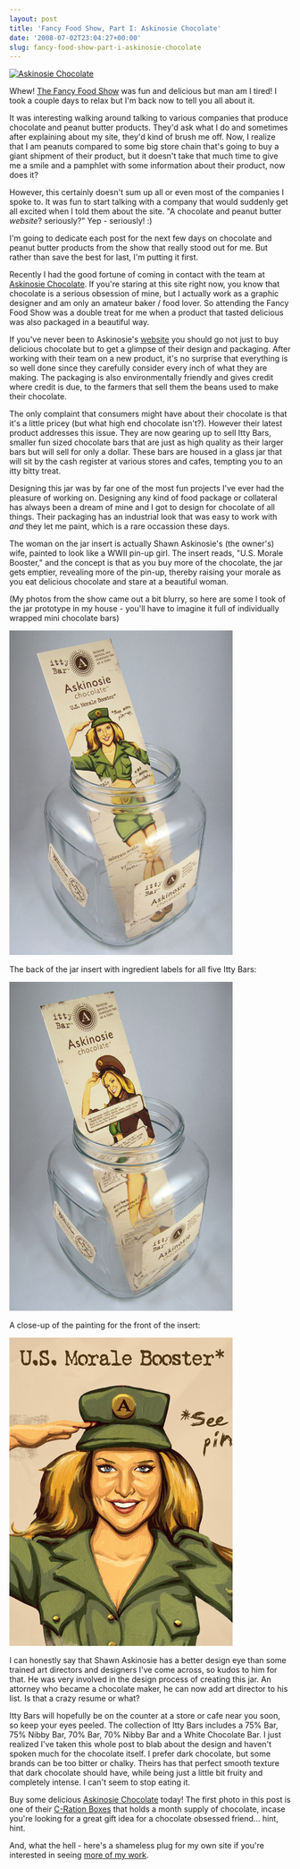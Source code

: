 ```yaml
---
layout: post
title: 'Fancy Food Show, Part I: Askinosie Chocolate'
date: '2008-07-02T23:04:27+00:00'
slug: fancy-food-show-part-i-askinosie-chocolate
---
```

<a href="http://flickr.com/photos/kstar810/2632025029/"><img src="http://farm4.static.flickr.com/3012/2632025029_1d3a7b52a5.jpg?v=0" alt="Askinosie Chocolate" /></a>

Whew! <a href="http://www.specialtyfood.com/do/fancyFoodShow/LocationsAndDates">The Fancy Food Show</a> was fun and delicious but man am I tired! I took a couple days to relax but I'm back now to tell you all about it.

It was interesting walking around talking to various companies that produce chocolate and peanut butter products. They'd ask what I do and sometimes after explaining about my site, they'd kind of brush me off. Now, I realize that I am peanuts compared to some big store chain that's going to buy a giant shipment of their product, but it doesn't take that much time to give me a smile and a pamphlet with some information about their product, now does it? 

However, this certainly doesn't sum up all or even most of the companies I spoke to. It was fun to start talking with a company that would suddenly get all excited when I told them about the site. "A chocolate and peanut butter <em>website</em>? seriously?" Yep - seriously! :)

I'm going to dedicate each post for the next few days on chocolate and peanut butter products from the show that really stood out for me. But rather than save the best for last, I'm putting it first.

Recently I had the good fortune of coming in contact with the team at <a href="http://www.askinosie.com/">Askinosie Chocolate</a>. If you're staring at this site right now, you know that chocolate is a serious obsession of mine, but I actually work as a graphic designer and am only an amateur baker / food lover. So attending the Fancy Food Show was a double treat for me when a product that tasted delicious was also packaged in a beautiful way. 

If you've never been to Askinosie's <a href="http://www.askinosie.com/">website</a> you should go not just to buy delicious chocolate but to get a glimpse of their design and packaging. After working with their team on a new product, it's no surprise that everything is so well done since they carefully consider every inch of what they are making. The packaging is also environmentally friendly and gives credit where credit is due, to the farmers that sell them the beans used to make their chocolate.

The only complaint that consumers might have about their chocolate is that it's a little pricey (but what high end chocolate isn't?). However their latest product addresses this issue. They are now gearing up to sell Itty Bars, smaller fun sized chocolate bars that are just as high quality as their larger bars but will sell for only a dollar. These bars are housed in a glass jar that will sit by the cash register at various stores and cafes, tempting you to an itty bitty treat.

Designing this jar was by far one of the most fun projects I've ever had the pleasure of working on. Designing any kind of food package or collateral has always been a dream of mine and I got to design for chocolate of all things. Their packaging has an industrial look that was easy to work with <em>and</em> they let me paint, which is a rare occassion these days. 

The woman on the jar insert is actually Shawn Askinosie's (the owner's) wife, painted to look like a WWII pin-up girl. The insert reads, "U.S. Morale Booster," and the concept is that as you buy more of the chocolate, the jar gets emptier, revealing more of the pin-up, thereby raising your morale as you eat delicious chocolate and stare at a beautiful woman.

(My photos from the show came out a bit blurry, so here are some I took of the jar prototype in my house - you'll have to imagine it full of individually wrapped mini chocolate bars)

<a href="http://www.askinosie.com/"><img src='/images/uploads/2008/07/askinosie_jar_front.jpg' alt='Askinosie Jar Front' /></a>

The back of the jar insert with ingredient labels for all five Itty Bars:

<a href="http://www.askinosie.com/"><img src='/images/uploads/2008/07/askinosie_jar_back.jpg' alt='Askinosie Jar' /></a>

A close-up of the painting for the front of the insert:

<a href="http://www.askinosie.com/"><img src='/images/uploads/2008/07/askinosie_jar_close.jpg' alt='Askinosie Jar close up' /></a>

I can honestly say that Shawn Askinosie has a better design eye than some trained art directors and designers I've come across, so kudos to him for that. He was very involved in the design process of creating this jar. An attorney who became a chocolate maker, he can now add art director to his list. Is that a crazy resume or what?

Itty Bars will hopefully be on the counter at a store or cafe near you soon, so keep your eyes peeled. The collection of Itty Bars includes a 75% Bar, 75% Nibby Bar, 70% Bar, 70% Nibby Bar and a White Chocolate Bar. I just realized I've taken this whole post to blab about the design and haven't spoken much for the chocolate itself. I prefer dark chocolate, but some brands can be too bitter or chalky. Theirs has that perfect smooth texture that dark chocolate should have, while being just a little bit fruity and completely intense. I can't seem to stop eating it.

Buy some delicious <a href="http://www.askinosie.com/">Askinosie Chocolate</a> today! The first photo in this post is one of their <a href="https://www.askinosie.com/p-47-c-ration-month-supply-of-chocolate.aspx">C-Ration Boxes</a> that holds a month supply of chocolate, incase you're looking for a great gift idea for a chocolate obsessed friend... hint, hint.

And, what the hell - here's a shameless plug for my own site if you're interested in seeing <a href="http://www.kristinasacci.com/">more of my work</a>.
